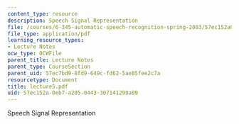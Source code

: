```yaml
---
content_type: resource
description: Speech Signal Representation
file: /courses/6-345-automatic-speech-recognition-spring-2003/57ec152a0eb7a2050443307141299a09_lecture5.pdf
file_type: application/pdf
learning_resource_types:
- Lecture Notes
ocw_type: OCWFile
parent_title: Lecture Notes
parent_type: CourseSection
parent_uid: 57ec7bd9-8fd9-649c-fd62-5ae85fee2c7a
resourcetype: Document
title: lecture5.pdf
uid: 57ec152a-0eb7-a205-0443-307141299a09
---
```

Speech Signal Representation

